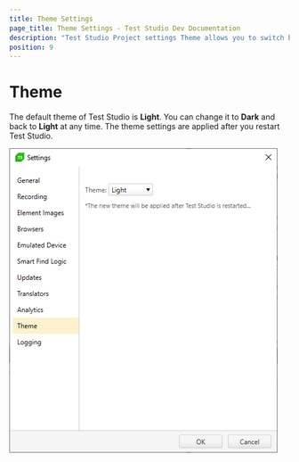 ```yaml
---
title: Theme Settings
page_title: Theme Settings - Test Studio Dev Documentation
description: "Test Studio Project settings Theme allows you to switch between dark and light theme. Dark theme for Test Studio Dev."
position: 9
---
```

# Theme

The default theme of Test Studio is **Light**. You can change it to **Dark** and back to **Light** at any time. The theme settings are applied after you restart Test Studio.

![Theme Options][1]

[1]: images/theme/fig1.png